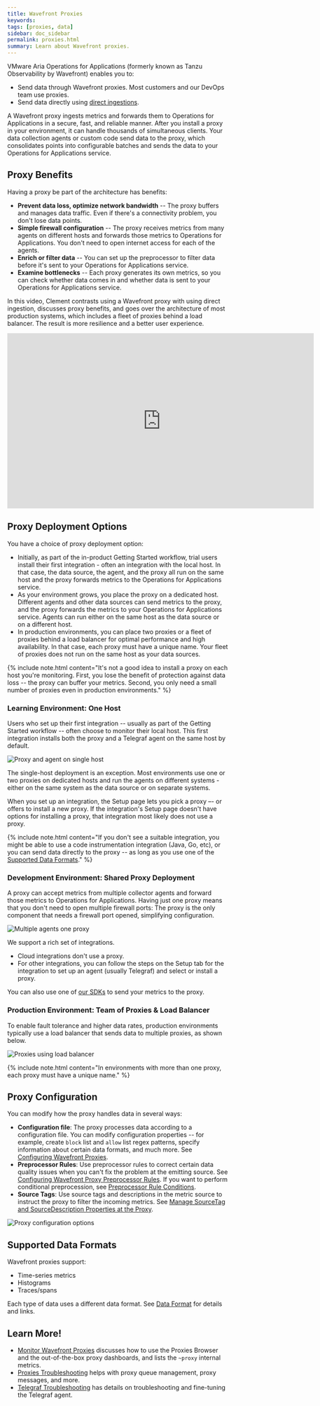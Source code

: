 ```yaml
---
title: Wavefront Proxies
keywords:
tags: [proxies, data]
sidebar: doc_sidebar
permalink: proxies.html
summary: Learn about Wavefront proxies.
---
```

VMware Aria Operations for Applications (formerly known as Tanzu Observability by Wavefront) enables you to:
* Send data through Wavefront proxies. Most customers and our DevOps team use proxies.
* Send data directly using [direct ingestions](direct_ingestion.html).


A Wavefront proxy ingests metrics and forwards them to Operations for Applications in a secure, fast, and reliable manner. After you install a proxy in your environment, it can handle thousands of simultaneous clients. Your data collection agents or custom code send data to the proxy, which consolidates points into configurable batches and sends the data to your Operations for Applications service.

## Proxy Benefits

Having a proxy be part of the architecture has benefits:
- **Prevent data loss, optimize network bandwidth** -- The proxy buffers and manages data traffic. Even if there's a connectivity problem, you don't lose data points.
- **Simple firewall configuration** -- The proxy receives metrics from many agents on different hosts and forwards those metrics to Operations for Applications. You don't need to open internet access for each of the agents.
- **Enrich or filter data** -- You can set up the preprocessor to filter data before it's sent to your Operations for Applications service.
-  **Examine bottlenecks** -- Each proxy generates its own metrics, so you can check whether data comes in and whether data is sent to your Operations for Applications service.

In this video, Clement contrasts using a Wavefront proxy with using direct ingestion, discusses proxy benefits, and goes over the architecture of most production systems, which includes a fleet of proxies behind a load balancer. The result is more resilience and a better user experience.

<p>
<iframe id="kmsembed-1_5wfjti3m" width="700" height="400" src="https://vmwaretv.vmware.com/embed/secure/iframe/entryId/1_5wfjti3m/uiConfId/49694343/pbc/252649793/st/0" class="kmsembed" allowfullscreen webkitallowfullscreen mozAllowFullScreen allow="autoplay *; fullscreen *; encrypted-media *" referrerPolicy="no-referrer-when-downgrade" frameborder="0" title="Wavefront Proxy"></iframe>
</p>



## Proxy Deployment Options

You have a choice of proxy deployment option:
* Initially, as part of the in-product Getting Started workflow, trial users install their first integration - often an integration with the local host. In that case, the data source, the agent, and the proxy all run on the same host and the proxy forwards metrics to the Operations for Applications service.
* As your environment grows, you place the proxy on a dedicated host. Different agents and other data sources can send metrics to the proxy, and the proxy forwards the metrics to your Operations for Applications service. Agents can run either on the same host as the data source or on a different host.
*  In production environments, you can place two proxies or a fleet of proxies behind a load balancer for optimal performance and high availability. In that case, each proxy must have a unique name. Your fleet of proxies does not run on the same host as your data sources.

{% include note.html content="It's not a good idea to install a proxy on each host you're monitoring. First, you lose the benefit of protection against data loss -- the proxy can buffer your metrics. Second, you only need a small number of proxies even in production environments." %}

### Learning Environment: One Host

Users who set up their first integration -- usually as part of the Getting Started workflow --  often choose to monitor their local host. This first integration installs both the proxy and a Telegraf agent on the same host by default.

![Proxy and agent on single host](/images/proxy_deployment_simple.png)

The single-host deployment is an exception. Most environments use one or two proxies on dedicated hosts and run the agents on different systems - either on the same system as the data source or on separate systems.

When you set up an integration, the Setup page lets you pick a proxy –- or offers to install a new proxy. If the integration's Setup page doesn't have options for installing a proxy, that integration most likely does not use a proxy.

{% include note.html content="If you don't see a suitable integration, you might be able to use a code instrumentation integration (Java, Go, etc), or you can send data directly to the proxy -- as long as you use one of the [Supported Data Formats](proxies.html#supported-data-formats)." %}

### Development Environment: Shared Proxy Deployment

A proxy can accept metrics from multiple collector agents and forward those metrics to Operations for Applications. Having just one proxy means that you don't need to open multiple firewall ports: The proxy is the only component that needs a firewall port opened, simplifying configuration.

![Multiple agents one proxy](/images/proxy_deployment_multiple_inputs.png)

We support a rich set of integrations.
* Cloud integrations don't use a proxy.
* For other integrations, you can follow the steps on the Setup tab for the integration to set up an agent (usually Telegraf) and select or install a proxy.

You can also use one of [our SDKs](wavefront_sdks.html) to send your metrics to the proxy.


### Production Environment: Team of Proxies & Load Balancer

To enable fault tolerance and higher data rates, production environments typically use a load balancer that sends data to multiple proxies, as shown below.


![Proxies using load balancer](/images/proxy_deployment_load_balancer.png)

{% include note.html content="In environments with more than one proxy, each proxy must have a unique name." %}


## Proxy Configuration

You can modify how the proxy handles data in several ways:

- **Configuration file**: The proxy processes data according to a configuration file. You can modify configuration properties -- for example, create `block` list and `allow` list regex patterns, specify information about certain data formats, and much more. See [Configuring Wavefront Proxies](proxies_configuring.html).
- **Preprocessor Rules**: Use preprocessor rules to correct certain data quality issues when you can't fix the problem at the emitting source. See [Configuring Wavefront Proxy Preprocessor Rules](proxies_preprocessor_rules.html). If you want to perform conditional preprocession, see [Preprocessor Rule Conditions](proxies_preprocessor_rule_conditions.html).
- **Source Tags**: Use source tags and descriptions in the metric source to instruct the proxy to filter the incoming metrics. See [Manage SourceTag and SourceDescription Properties at the Proxy](tags_overview.html#manage-sourcetag-and-sourcedescription-properties-at-the-proxy).

![Proxy configuration options](/images/proxy_config_options_rev.png)

## Supported Data Formats

Wavefront proxies support:
* Time-series metrics
* Histograms
* Traces/spans

Each type of data uses a different data format. See [Data Format](wavefront_data_format.html) for details and links.


## Learn More!

* [Monitor Wavefront Proxies](monitoring_proxies.html) discusses how to use the Proxies Browser and the out-of-the-box proxy dashboards, and lists the `~proxy` internal metrics.
* [Proxies Troubleshooting](proxies_troubleshooting.html) helps with proxy queue management, proxy messages, and more.
* [Telegraf Troubleshooting](telegraf_details.html) has details on troubleshooting and fine-tuning the Telegraf agent.
